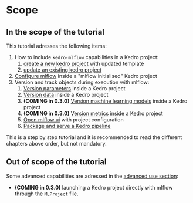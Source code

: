 # Scope
## In the scope of the tutorial
This tutorial adresses the following items:
1. How to include ``kedro-mlflow`` capabilities in a Kedro project:
    1. [create a new kedro project](./02_setup.md) with updated template
    2. [update an existing kedro project](./02_setup.md)
2. [Configure mlflow](./03_configuration.md) inside a "mlflow initialised" Kedro project
3. Version and track objects during execution with mlflow:
    1. [Version parameters](./04_version_parameters.md) inside a Kedro project
    2. [Version data](./05_version_datasets.md) inside a Kedro project
    3. **(COMING in 0.3.0)** [Version machine learning models](./06_version_models.md) inside a Kedro project
    4. **(COMING in 0.3.0)** [Version metrics](./07_version_metrics.md) inside a Kedro project
    5. [Open mlflow ui](./08_mlflow_ui.md) with project configuration
    6. [Package and serve a Kedro pipeline](./09_pipeline_packaging.md)

This is a step by step tutorial and it is recommended to read the different chapters above order, but not mandatory.

## Out of scope of the tutorial
Some advanced capabilities are adressed in the [advanced use section](../04_advanced_use/01_run_with_mlproject.md):
- **(COMING in 0.3.0)** launching a Kedro project directly with mlflow through the ``MLProject`` file.
